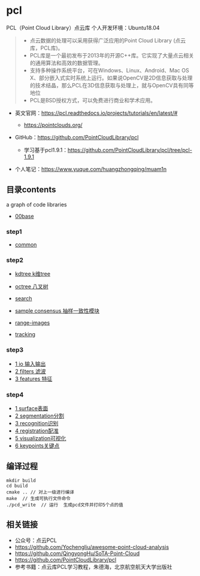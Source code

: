 <!--
 * @Description: 
 * @Author: HCQ
 * @Company(School): UCAS
 * @Date: 2020-10-04 18:17:00
 * @LastEditors: HCQ
 * @LastEditTime: 2020-10-09 13:13:37
-->
# pcl
PCL（Point Cloud Library）点云库  个人开发环境：Ubuntu18.04


>* 点云数据的处理可以采用获得广泛应用的Point Cloud Library (点云库，PCL库)。
>*  PCL库是一个最初发布于2013年的开源C++库。它实现了大量点云相关的通用算法和高效的数据管理。
>* 支持多种操作系统平台，可在Windows、Linux、Android、Mac OS X、部分嵌入式实时系统上运行。如果说OpenCV是2D信息获取与处理的技术结晶，那么PCL在3D信息获取与处理上，就与OpenCV具有同等地位
>*  PCL是BSD授权方式，可以免费进行商业和学术应用。

* 英文官网：https://pcl.readthedocs.io/projects/tutorials/en/latest/#
    * https://pointclouds.org/
* GitHub：https://github.com/PointCloudLibrary/pcl
    * 学习基于pcl1.9.1：https://github.com/PointCloudLibrary/pcl/tree/pcl-1.9.1



* 个人笔记：https://www.yuque.com/huangzhongqing/muam1n



## 目录contents
a graph of code libraries
* [00base](00base)
### step1
* [common](01common )

### step2
* [kdtree k维tree](02kdtree)
* [octree 八叉树](03octree)
* [search](04search)

* [sample consensus  抽样一致性模块](05sampleconsensus抽样一致性模块)
* [range-images](06range-images)
* [tracking](07tracking )

### step3
* [1 io 输入输出](08IO输入输出)
* [2 filters 滤波](09filters滤波)
* [3 features 特征](10features特征)


### step4
* [1 surface表面 ](11surface表面 )
* [2 segmentation分割](12segmentation分割)
* [3 recognition识别](13recognition识别)
* [4 registration配准](14registration配准)
* [5 visualization可视化](15visualization可视化)
* [6 keypoints关键点](16keypoints关键点)


## 编译过程
```shell
mkdir build
cd build
cmake .. // 对上一级进行编译
make  // 生成可执行文件命令
./pcd_write  // 运行  生成pcd文件并打印5个点的值
```


## 相关链接
* 公众号：点云PCL
* https://github.com/Yochengliu/awesome-point-cloud-analysis
* https://github.com/QingyongHu/SoTA-Point-Cloud
* https://github.com/PointCloudLibrary/pcl
* 参考书籍：点云库PCL学习教程，朱德海，北京航空航天大学出版社